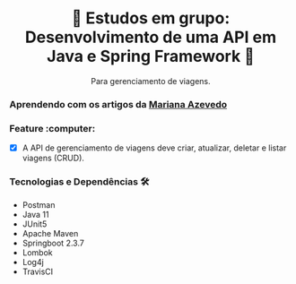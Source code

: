 <h1 align="center">🚀 Estudos em grupo: Desenvolvimento de uma API em Java e Spring Framework 🚀</h1>
<p align="center">  Para gerenciamento de viagens.</p>

### Aprendendo com os artigos da [Mariana Azevedo](https://mari-azevedo.medium.com/)


<div id="feature">
    <h3> Feature :computer: </h3>
</div>

- [x] A API de gerenciamento de viagens deve criar, atualizar, deletar e listar viagens (CRUD).

<div id="tech">
  <h3> Tecnologias e Dependências 🛠 </h3>
</div>

* Postman
* Java 11
* JUnit5
* Apache Maven 
* Springboot 2.3.7
* Lombok
* Log4j
* TravisCI